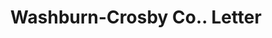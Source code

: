 ---
doi: 10.7916/D8SN1N1D
date_other: '1912'
date_other_textual: '1912'
form: correspondence
genre:
- Letters (correspondence)
name:
- Washburn-Crosby Co.
object_in_context_url: https://biggert.cul.columbia.edu/items/view/ave_biggert_01170
subject_hierarchical_geographic:
- Newburgh, New York, United States
subject_name:
- Washburn-Crosby Co.
title: Washburn-Crosby Co.. Letter
sort_title: Washburn-Crosby Co.. Letter
call_number: ave_biggert_01170
coordinates:
- 41.51972222222222,-74.0213888888889
pid: ave_biggert_01170
identifiers: ave_biggert_01170
thumbnail: https://derivativo-1.library.columbia.edu/iiif/2/ldpd:343500/full/!256,256/0/native.jpg
permalink: "/biggert/ave_biggert_01170/"
layout: iiif-image-page
---